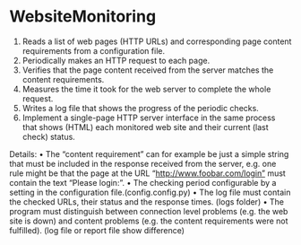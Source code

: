# WebsiteMonitoring

1. Reads a list of web pages (HTTP URLs) and corresponding page content requirements from
a configuration file.
2. Periodically makes an HTTP request to each page.
3. Verifies that the page content received from the server matches the content requirements.
4. Measures the time it took for the web server to complete the whole request.
5. Writes a log file that shows the progress of the periodic checks.
6. Implement a single-page HTTP server interface in the same process that shows (HTML) each
monitored web site and their current (last check) status.

Details:
• The “content requirement” can for example be just a simple string that must be included in the
response received from the server, e.g. one rule might be that the page at the URL
“http://www.foobar.com/login” must contain the text “Please login:”.
• The checking period configurable by a setting in the
configuration file.(config.config.py)
• The log file must contain the checked URLs, their status and the response times. (logs folder)
• The program must distinguish between connection level problems (e.g. the web site is down)
and content problems (e.g. the content requirements were not fulfilled). (log file or report file show difference)
